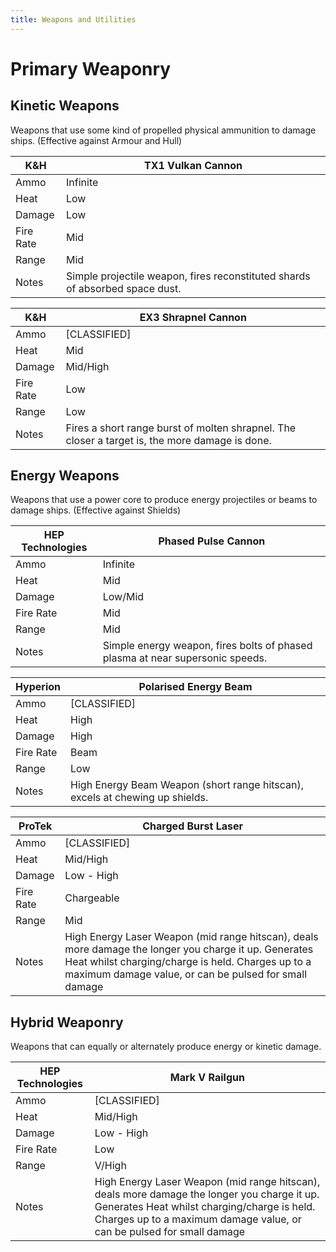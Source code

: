 ```yaml
---
title: Weapons and Utilities
---
```

# Primary Weaponry
## Kinetic Weapons
Weapons that use some kind of propelled physical ammunition to damage ships. (Effective against Armour and Hull)

| K&H | TX1 Vulkan Cannon |
| -|- |
| Ammo | Infinite |
| Heat | Low |
| Damage | Low |
| Fire Rate | Mid |
| Range | Mid |
| Notes | Simple projectile weapon, fires reconstituted shards of absorbed space dust. |

| K&H | EX3 Shrapnel Cannon |
| -|- |
| Ammo | [CLASSIFIED] |
| Heat | Mid |
| Damage | Mid/High |
| Fire Rate | Low |
| Range | Low |
| Notes | Fires a short range burst of molten shrapnel. The closer a target is, the more damage is done. |

## Energy Weapons
Weapons that use a power core to produce energy projectiles or beams to damage ships. (Effective against Shields)

| HEP Technologies | Phased Pulse Cannon |
| -|- |
| Ammo | Infinite |
| Heat | Mid |
| Damage | Low/Mid |
| Fire Rate | Mid |
| Range | Mid |
| Notes | Simple energy weapon, fires bolts of phased plasma at near supersonic speeds. |

| Hyperion | Polarised Energy Beam |
| -|- |
| Ammo | [CLASSIFIED] |
| Heat | High |
| Damage | High |
| Fire Rate | Beam |
| Range | Low |
| Notes | High Energy Beam Weapon (short range hitscan), excels at chewing up shields. |

| ProTek | Charged Burst Laser |
| -|- |
| Ammo | [CLASSIFIED] |
| Heat | Mid/High |
| Damage | Low - High |
| Fire Rate | Chargeable |
| Range | Mid |
| Notes | High Energy Laser Weapon (mid range hitscan), deals more damage the longer you charge it up.  Generates Heat whilst charging/charge is held.  Charges up to a maximum damage value, or can be pulsed for small damage |

## Hybrid Weaponry
Weapons that can equally or alternately produce energy or kinetic damage.

| HEP Technologies | Mark V Railgun |
| -|- |
| Ammo | [CLASSIFIED] |
| Heat | Mid/High |
| Damage | Low - High |
| Fire Rate | Low |
| Range | V/High |
| Notes | High Energy Laser Weapon (mid range hitscan), deals more damage the longer you charge it up.  Generates Heat whilst charging/charge is held.  Charges up to a maximum damage value, or can be pulsed for small damage |
<!--stackedit_data:
eyJoaXN0b3J5IjpbMTc0NzQwMTE0LDEyMjkzODgxOSwtMTY2NT
Y4Nzk4NiwtMjAxNDM4ODYyMiw3MDExNDEyNDcsMjEyMzUxOTY5
MF19
-->